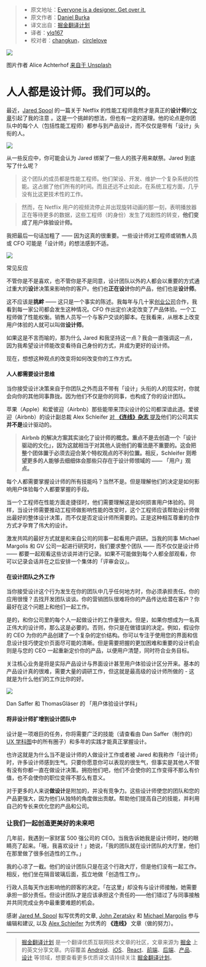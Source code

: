 > * 原文地址：[Everyone is a designer. Get over it.](https://library.gv.com/everyone-is-a-designer-get-over-it-501cc9a2f434)
> * 原文作者：[Daniel Burka](https://library.gv.com/@dburka)
> * 译文出自：[掘金翻译计划](https://github.com/xitu/gold-miner)
> * 译者：[ylq167](https://github.com/ylq167)
> * 校对者：[changkun](https://github.com/changkun)，[circlelove](https://github.com/circlelove)


![](https://cdn-images-1.medium.com/max/2000/1*xIoFsnWI_2-1VOy00a2KrQ.jpeg)

图片作者 Alice Achterhof [来自于 Unsplash](https://unsplash.com/search/designer-paint?photo=FwF_fKj5tBo)

# 人人都是设计师。我们可以的。 #

最近，[Jared Spool](https://www.uie.com/about/) 的一篇关于 Netflix 的性能工程师竟然才是真正的**设计师**的[文章](https://articles.uie.com/signup/)引起了我的注意 。这是一个挑衅的想法，但也有一定的道理。他的论点是你团队中的每个人（包括性能工程师）都参与到产品设计，而不仅仅是带有「设计」头衔的人。

![](https://cdn-images-1.medium.com/max/800/1*qLoczEHONP188zelJbn-6w@2x.png)

从一些反应中，你可能会认为 Jared 绑架了一些人的孩子用来献祭。Jared 到底写了什么呢？

> 这个团队的成员都是性能工程师。他们架设、开发、维护一个复杂系统的性能。这占据了他们所有的时间。而且还远不止如此，在系统工程方面，几乎没有比这更技术性的工作。

> 然而，在 Netflix 用户的视频流停止并出现旋转动画的那一刻，表明播放器正在等待更多的数据，这些工程师（的身份）发生了戏剧性的转变，**他们变成了用户体验设计师。**

我把最后一句话加粗了 —— 因为这真的很重要。一些设计师对工程师或销售人员或 CFO 可能是「设计师」的想法感到不适。

![](https://cdn-images-1.medium.com/max/800/1*ErZDaGRy3mJ19jGdWqeJgA@2x.png)

常见反应

不管你是不是喜欢，也不管你是不是同意，设计团队以外的人都会以重要的方式通过重大的**设计**决策来影响你的客户。他们也**正在设计**你的产品，他们也是**设计师**。

这不应该是**挑衅** —— 这只是一个事实的陈述。我每年与几十家[创业公司](http://www.gv.com/portfolio/)合作，我看到每一家公司都会发生这种情况。CFO 作出定价决定改变了产品体验。一个工程师做了性能权衡。销售人员写一个与客户交谈的脚本。在我看来，从根本上改变用户体验的人就可以叫做**设计师**。

如果这是不言而喻的，那为什么 Jared 和我坚持这一点？我会一直强调这一点，因为我希望设计师能改变看待自己身份的方式，并成为更好的设计师。

现在，想想这种观点的改变将如何改变你的工作方式。

#### 人人都需要设计思维 ####

当你接受设计决策来自于你团队之外而且不带有「设计」头衔的人的现实时，你就会向你的其他同事靠拢。因为他们不仅是你的同事，也构成了你的设计团队。

苹果（Apple）和爱彼迎（Airbnb）那些能带来顶尖设计的公司都深谙此道。爱彼迎（Airbnb）的设计副总裁 Alex Schleifer [对 **《连线》杂志** 提及](https://www.wired.com/2015/01/airbnbs-new-head-design-believes-design-led-companies-dont-work/)他们的公司其实**并不是**设计驱动的。

>**Airbnb 的解决方案其实淡化了设计师的概念。重点不是去创造一个「设计驱动的文化」，因为这就相当于对其他人说他们的看法是不重要的。这会把整个团体置于必须去迎合某个特权观点的不利位置。相反，Schleifer 则希望更多的人能够去细细体会那些只存在于设计师领域的 —— 「用户」观点。**

每个人都需要掌握设计师的所有技能吗？当然不是。但是理解他们的决定是如何影响用户体验每个人都要掌握的手段。

当一个工程师在性能方面走捷径时，他们需要理解这是如何损害用户体验的。同样，当设计师需要推动工程师做影响性能的改变时，这个工程师应该帮助设计师做出最好的整体设计决策，而不仅是否定设计师所需要的。正是这种相互尊重的合作方式才孕育了伟大的设计。

激发共鸣的最好方式就是和来自公司的同事一起看用户调研。当我的同事 Michael Margolis 和 GV 公司一起进行研究时，我们要求整个团队 —— 而不仅仅是设计师 —— 都要一起观看这些访谈并进行记录。如果不可能做到每个人都全部观看，你可以记录会话并在之后安排一个集体的「评审会议」。

#### 在设计团队之外工作 ####

当你接受设计这个行为发生在你的团队中几乎任何地方时，你必须承担责任。你的应用很慢？去找开发团队谈谈。你的营销团队很难将你的产品传达给潜在客户？你最好在这个问题上和他们一起工作。

是的，和你公司里的每个人一起做设计的工作量很大。但是，如果你想成为一名真正伟大的设计师，那么这是必要的。否则，你只是在做错误的决定。例如，假设你的 CEO 为你的产品创建了一个复杂的定价结构。你可以专注于使用您的界面和信息设计技巧使定价页面尽可能的清晰。但是需要把握的更加困难和重要的设计机会则是与您的 CEO 一起重新定价你的产品，以便用户清楚，同时符合业务目标。

关注核心业务是将是实际产品设计与界面设计甚至用户体验设计区分开来。基本的产品设计真的很难，需要大量的调研工作，但这就是最高级的设计师所做的 - 这就是为什么他们的工作比你的好。

![](https://cdn-images-1.medium.com/max/600/1*czW-2nrN_3l50ZzgYQYqlw@2x.png)

Dan Saffer 和 ThomasGläser 的 「用户体验设计学科」

#### 将非设计师扩增到设计团队中 ####

设计是一项艰巨的任务，你将需要广泛的技能（请查看由 Dan Saffer（制作的）[UX 学科图](https://www.fastcodesign.com/1671735/infographic-the-intricate-anatomy-of-ux-design)中的所有圈子）和多年的实践才能真正掌握设计。

也许这就是为什么当不是设计师的人做设计工作或者被 Jared 和我称作「设计师」时，许多设计师感到生气。只要你愿意你可以表现的很生气，但事实是其他人不管有没有你都一直在做设计决策。拥抱他们吧，他们不会使你的工作变得不那么有价值，也不会使你的职位变得不那么有意义。

对于更多的人来说**做设计**是附加的，并没有竞争力。这些设计师使您的团队和您的产品更强大，因为他们从独特的角度做出贡献。帮助他们提高自己的技能，并利用自己的专长来优化您的产品和公司。

### **让我们一起创造更美好的未来吧** ###

几年前，我遇到一家财富 500 强公司的 CEO。当我告诉她我是设计师时，她的眼睛亮了起来。「哦，我喜欢设计！」她说，「我的团队就在设计团队的大厅里，他们在那里做了很多创造性的工作。」

我的心凉了一截。他们的设计团队只是在这个行政大厅，但是他们没有一起工作。相反，他们坐在隔音玻璃后面，孤立地做「创造性工作」。

行政人员每天作出影响他的顾客的决定。「在这里」却没有与设计师接触，她需要承担一部分责任。但设计团队才是应该承担这个责任的——他们错过了与同事接触并共同完成业务中最重要难题的机会。

感谢 [Jared M. Spool](https://medium.com/@jmspool) 拟写优秀的文章, [John Zeratsky](https://medium.com/@jazer) 和 [Michael Margolis](https://medium.com/@mmargolis) 参与编辑和建议, 以及 [Alex Schleifer](https://medium.com/@alexoid) 为优秀的 **《连线》** 文章（做的努力）。

---

> [掘金翻译计划](https://github.com/xitu/gold-miner) 是一个翻译优质互联网技术文章的社区，文章来源为 [掘金](https://juejin.im) 上的英文分享文章。内容覆盖 [Android](https://github.com/xitu/gold-miner#android)、[iOS](https://github.com/xitu/gold-miner#ios)、[React](https://github.com/xitu/gold-miner#react)、[前端](https://github.com/xitu/gold-miner#前端)、[后端](https://github.com/xitu/gold-miner#后端)、[产品](https://github.com/xitu/gold-miner#产品)、[设计](https://github.com/xitu/gold-miner#设计) 等领域，想要查看更多优质译文请持续关注 [掘金翻译计划](https://github.com/xitu/gold-miner)。
